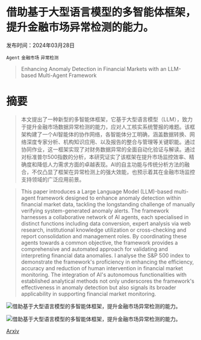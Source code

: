 # 借助基于大型语言模型的多智能体框架，提升金融市场异常检测的能力。

发布时间：2024年03月28日

`Agent` `金融市场` `异常检测`

> Enhancing Anomaly Detection in Financial Markets with an LLM-based Multi-Agent Framework

# 摘要

> 本文提出了一种新型的多智能体框架，它基于大型语言模型（LLM），致力于提升金融市场数据异常检测的能力，应对人工核实系统警报的难题。该框架构建了一个AI智能体的协作网络，各智能体分工明确，涵盖数据转换、网络深度专家分析、机构知识应用、以及报告的整合与管理等关键职能。通过协同作业，这一框架实现了对财务数据异常的全面自动化验证与解读。通过对标准普尔500指数的分析，本研究证实了该框架在提升市场监控效率、精确度和降低人力需求方面的卓越表现。AI的自主功能与传统分析方法的融合，不仅凸显了框架在异常检测上的强大效能，也预示着其在金融市场监控支持领域的广泛应用前景。

> This paper introduces a Large Language Model (LLM)-based multi-agent framework designed to enhance anomaly detection within financial market data, tackling the longstanding challenge of manually verifying system-generated anomaly alerts. The framework harnesses a collaborative network of AI agents, each specialised in distinct functions including data conversion, expert analysis via web research, institutional knowledge utilization or cross-checking and report consolidation and management roles. By coordinating these agents towards a common objective, the framework provides a comprehensive and automated approach for validating and interpreting financial data anomalies. I analyse the S&P 500 index to demonstrate the framework's proficiency in enhancing the efficiency, accuracy and reduction of human intervention in financial market monitoring. The integration of AI's autonomous functionalities with established analytical methods not only underscores the framework's effectiveness in anomaly detection but also signals its broader applicability in supporting financial market monitoring.

![借助基于大型语言模型的多智能体框架，提升金融市场异常检测的能力。](../../../paper_images/2403.19735/x1.png)

![借助基于大型语言模型的多智能体框架，提升金融市场异常检测的能力。](../../../paper_images/2403.19735/x2.png)

[Arxiv](https://arxiv.org/abs/2403.19735)